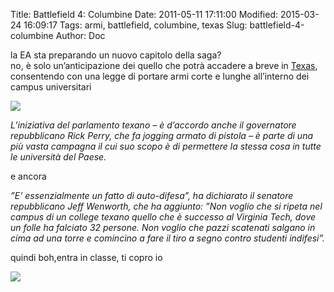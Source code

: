 Title: Battlefield 4: Columbine
Date: 2011-05-11 17:11:00
Modified: 2015-03-24 16:09:17
Tags: armi, battlefield, columbine, texas
Slug: battlefield-4-columbine
Author: Doc

la EA sta preparando un nuovo capitolo della saga?  
no, è solo un’anticipazione dei quello che potrà accadere a breve in
[Texas](http://www.blitzquotidiano.it/cronaca-mondo/texas-armi-usa-campus-parlamento-757933/),
consentendo con una legge di portare armi corte e lunghe all’interno dei
campus universitari

[![](http://www.blitzquotidiano.it/wp/wp/wp-content/uploads/2011/02/gun.jpg)](http://www.blitzquotidiano.it/wp/wp/wp-content/uploads/2011/02/gun.jpg)

<span style="font-style:italic">L’iniziativa del parlamento texano – è
d’accordo anche il governatore repubblicano Rick Perry, che fa jogging
armato di pistola – è parte di una più vasta campagna il cui suo scopo è
di permettere la stessa cosa in tutte le università del Paese.</span>

e ancora

<span style="font-style:italic">”E’ essenzialmente un fatto di
auto-difesa”, ha dichiarato il senatore repubblicano Jeff Wenworth, che
ha aggiunto: ”Non voglio che si ripeta nel campus di un college texano
quello che è successo al Virginia Tech, dove un folle ha falciato 32
persone. Non voglio che pazzi scatenati salgano in cima ad una torre e
comincino a fare il tiro a segno contro studenti indifesi”.</span>

quindi boh,entra in classe, ti copro io

[![](http://img.listal.com/image/1062061/600full-saving-private-ryan-screenshot.jpg)](http://img.listal.com/image/1062061/600full-saving-private-ryan-screenshot.jpg)
